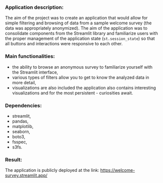 ### Application description:
The aim of the project was to create an application that would allow for simple filtering and browsing of data from a sample welcome survey (the data was appropriately anonymized).
The aim of the application was to consolidate components from the Streamlit library and familiarize users with the proper management of the application state (`st.session_state`) so that all buttons and interactions were responsive to each other.

### Main functionalities:
* the ability to browse an anonymous survey to familiarize yourself with the Streamlit interface,
* various types of filters allow you to get to know the analyzed data in more detail,
* visualizations are also included the application also contains interesting visualizations and for the most persistent - curiosities await.

### Dependencies:
* streamlit,
* pandas,
* matplotlib,
* seaborn,
* boto3,
* fsspec,
* s3fs.

### Result:
The application is publicly deployed at the link: https://welcome-survey.streamlit.app/

